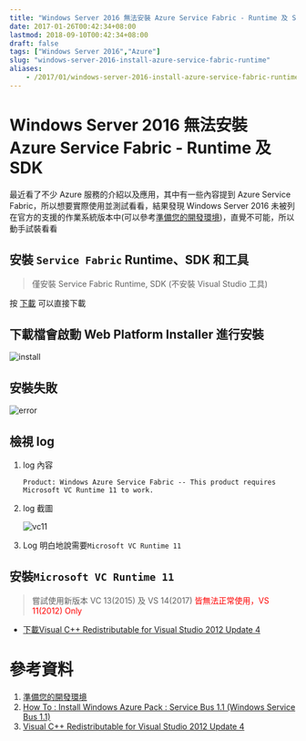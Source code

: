```yaml
---
title: "Windows Server 2016 無法安裝 Azure Service Fabric - Runtime 及 SDK"
date: 2017-01-26T00:42:34+08:00
lastmod: 2018-09-10T00:42:34+08:00
draft: false
tags: ["Windows Server 2016","Azure"]
slug: "windows-server-2016-install-azure-service-fabric-runtime"
aliases:
    - /2017/01/windows-server-2016-install-azure-service-fabric-runtime.html
---
```

# Windows Server 2016 無法安裝 Azure Service Fabric - Runtime 及 SDK
最近看了不少 Azure 服務的介紹以及應用，其中有一些內容提到 Azure Service Fabric，所以想要實際使用並測試看看，結果發現 Windows Server 2016 未被列在官方的支援的作業系統版本中(可以參考[準備您的開發環境](https://docs.microsoft.com/zh-tw/azure/service-fabric/service-fabric-get-started))，直覺不可能，所以動手試裝看看

## 安裝 `Service Fabric` Runtime、SDK 和工具

> 僅安裝 Service Fabric Runtime, SDK (不安裝 Visual Studio 工具)
    
按 [下載](http://www.microsoft.com/web/handlers/webpi.ashx?command=getinstallerredirect&appid=MicrosoftAzure-ServiceFabric-CoreSDK) 可以直接下載

## 下載檔會啟動 Web Platform Installer 進行安裝
![install](https://cloud.githubusercontent.com/assets/3851540/22259437/4bae8e8e-e2a0-11e6-96ff-c963f4047782.png)

## 安裝失敗

![error](https://cloud.githubusercontent.com/assets/3851540/22259438/4baed68c-e2a0-11e6-95c2-fe47596b7b76.png)

## 檢視 log

1. log 內容
    
    ``` 
    Product: Windows Azure Service Fabric -- This product requires Microsoft VC Runtime 11 to work.
    ```
2. log 截圖
    
    ![vc11](https://cloud.githubusercontent.com/assets/3851540/22259439/4bb12ca2-e2a0-11e6-8996-2c8cf6b9a016.png)

3. Log 明白地說需要`Microsoft VC Runtime 11`

## 安裝`Microsoft VC Runtime 11`

>嘗試使用新版本 VC 13(2015) 及 VS 14(2017) <span style="color:red">皆無法正常使用，VS 11(2012) Only</span>

- [下載Visual C++ Redistributable for Visual Studio 2012 Update 4](https://www.microsoft.com/en-us/download/confirmation.aspx?id=30679)



# 參考資料
1. [準備您的開發環境](https://docs.microsoft.com/zh-tw/azure/service-fabric/service-fabric-get-started)
2. [How To : Install Windows Azure Pack : Service Bus 1.1 (Windows Service Bus 1.1)](http://www.enterpriseframework.com/post/how-to-install-windows-azure-pack-service-bus-1-1-windows-service-bus-1-1)
3. [Visual C++ Redistributable for Visual Studio 2012 Update 4](https://www.microsoft.com/en-us/download/confirmation.aspx?id=30679)